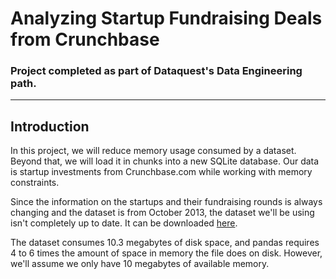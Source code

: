 # Analyzing Startup Fundraising Deals from Crunchbase
### Project completed as part of Dataquest's Data Engineering path.

----------------------------------------------------

## Introduction

In this project, we will reduce memory usage consumed by a dataset. Beyond that, we will load it in chunks into a new SQLite database. Our data is startup investments from Crunchbase.com while working with memory constraints.

Since the information on the startups and their fundraising rounds is always changing and the dataset is from October 2013, the dataset we'll be using isn't completely up to date. It can be downloaded [here](https://github.com/datahoarder/crunchbase-october-2013/blob/master/crunchbase-investments.csv).

The dataset consumes 10.3 megabytes of disk space, and pandas requires 4 to 6 times the amount of space in memory the file does on disk. However, we'll assume we only have 10 megabytes of available memory. 